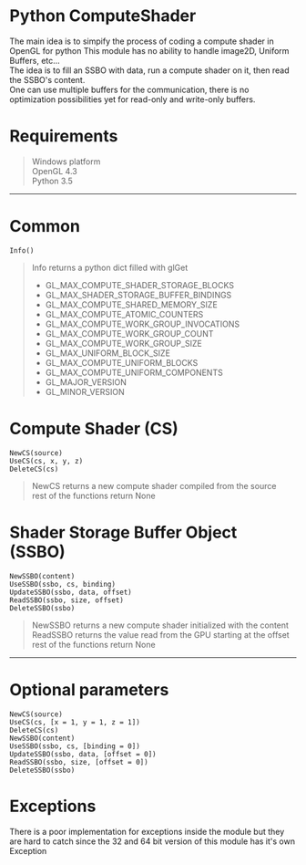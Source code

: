 # Python ComputeShader

The main idea is to simpify the process of coding a compute shader in OpenGL for python This module has no ability to handle image2D, Uniform Buffers, etc...<br>
The idea is to fill an SSBO with data, run a compute shader on it, then read the SSBO's content.<br>
One can use multiple buffers for the communication, there is no optimization possibilities yet for read-only and write-only buffers.<br>

# Requirements

> Windows platform<br>
> OpenGL 4.3<br>
> Python 3.5<br>

-----------------------------------

# Common

```
Info()
```

> Info returns a python dict filled with glGet<br>
> - GL_MAX_COMPUTE_SHADER_STORAGE_BLOCKS<br>
> - GL_MAX_SHADER_STORAGE_BUFFER_BINDINGS<br>
> - GL_MAX_COMPUTE_SHARED_MEMORY_SIZE<br>
> - GL_MAX_COMPUTE_ATOMIC_COUNTERS<br>
> - GL_MAX_COMPUTE_WORK_GROUP_INVOCATIONS<br>
> - GL_MAX_COMPUTE_WORK_GROUP_COUNT<br>
> - GL_MAX_COMPUTE_WORK_GROUP_SIZE<br>
> - GL_MAX_UNIFORM_BLOCK_SIZE<br>
> - GL_MAX_COMPUTE_UNIFORM_BLOCKS<br>
> - GL_MAX_COMPUTE_UNIFORM_COMPONENTS<br>
> - GL_MAJOR_VERSION<br>
> - GL_MINOR_VERSION<br>

# Compute Shader (CS)

```
NewCS(source)
UseCS(cs, x, y, z)
DeleteCS(cs)
```

> NewCS returns a new compute shader compiled from the source<br>
> rest of the functions return None<br>

# Shader Storage Buffer Object (SSBO)

```
NewSSBO(content)
UseSSBO(ssbo, cs, binding)
UpdateSSBO(ssbo, data, offset)
ReadSSBO(ssbo, size, offset)
DeleteSSBO(ssbo)
```

> NewSSBO returns a new compute shader initialized with the content<br>
> ReadSSBO returns the value read from the GPU starting at the offset<br>
> rest of the functions return None<br>

-----------------------------------

# Optional parameters

```
NewCS(source)
UseCS(cs, [x = 1, y = 1, z = 1])
DeleteCS(cs)
NewSSBO(content)
UseSSBO(ssbo, cs, [binding = 0])
UpdateSSBO(ssbo, data, [offset = 0])
ReadSSBO(ssbo, size, [offset = 0])
DeleteSSBO(ssbo)
```

# Exceptions

There is a poor implementation for exceptions inside the module but they are hard to catch since the 32 and 64 bit version of this module has it's own Exception

